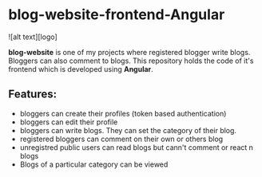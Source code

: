 # blog-website-frontend-Angular
![alt text][logo]

**blog-website** is one of my projects where registered blogger write blogs. Bloggers can also comment to blogs. This repository holds the code of it's frontend which is developed using **Angular**.

## Features:
- bloggers can create their profiles (token based authentication)
- bloggers can edit their profile
- bloggers can write blogs. They can set the category of their blog.
- registered bloggers can comment on their own or others blog
- unregistred public users can read blogs but cann't comment or react n blogs
- Blogs of a particular category can be viewed



